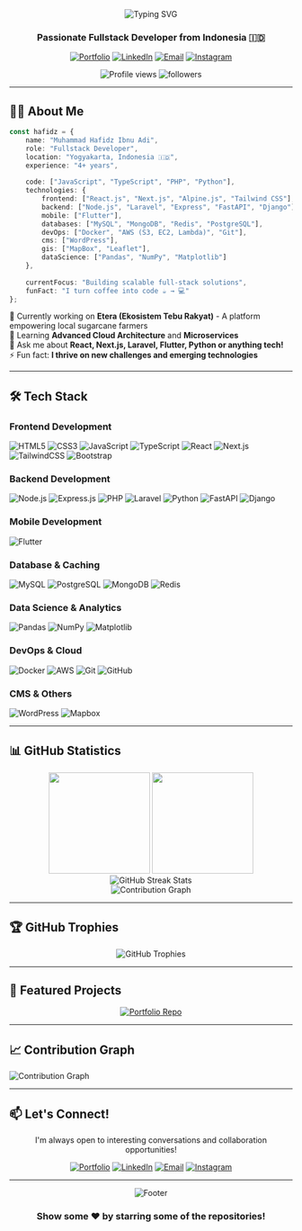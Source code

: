 <div align="center">
  <img src="https://readme-typing-svg.demolab.com?font=Fira+Code&size=32&duration=2800&pause=2000&color=A855F7&center=true&vCenter=true&width=940&lines=Hey+there!+I'm+Muhammad+Hafidz+Ibnu+Adi+%F0%9F%91%8B;Fullstack+Developer+%7C+4%2B+Years+Experience;Building+Scalable+Web+%26+Mobile+Solutions+%F0%9F%9A%80" alt="Typing SVG" />
</div>

<h3 align="center">Passionate Fullstack Developer from Indonesia 🇮🇩</h3>

<p align="center">
  <a href="https://my-porto-pishapis-projects.vercel.app/"><img src="https://img.shields.io/badge/Portfolio-FF5722?style=for-the-badge&logo=todoist&logoColor=white" alt="Portfolio"/></a>
  <a href="https://linkedin.com/in/muhammad-hafidz-ibnu-adi"><img src="https://img.shields.io/badge/LinkedIn-0077B5?style=for-the-badge&logo=linkedin&logoColor=white" alt="LinkedIn"/></a>
  <a href="mailto:hapisadi12@gmail.com"><img src="https://img.shields.io/badge/Email-D14836?style=for-the-badge&logo=gmail&logoColor=white" alt="Email"/></a>
  <a href="https://instagram.com/pishapis_"><img src="https://img.shields.io/badge/Instagram-E4405F?style=for-the-badge&logo=instagram&logoColor=white" alt="Instagram"/></a>
</p>

<div align="center">
  <img src="https://komarev.com/ghpvc/?username=pishapis&label=Profile%20views&color=blueviolet&style=flat-square" alt="Profile views" />
  <img src="https://img.shields.io/github/followers/pishapis?label=Followers&style=flat-square&color=blue" alt="followers" />
</div>

---

## 👨‍💻 About Me

```typescript
const hafidz = {
    name: "Muhammad Hafidz Ibnu Adi",
    role: "Fullstack Developer",
    location: "Yogyakarta, Indonesia 🇮🇩",
    experience: "4+ years",
    
    code: ["JavaScript", "TypeScript", "PHP", "Python"],
    technologies: {
        frontend: ["React.js", "Next.js", "Alpine.js", "Tailwind CSS"],
        backend: ["Node.js", "Laravel", "Express", "FastAPI", "Django"],
        mobile: ["Flutter"],
        databases: ["MySQL", "MongoDB", "Redis", "PostgreSQL"],
        devOps: ["Docker", "AWS (S3, EC2, Lambda)", "Git"],
        cms: ["WordPress"],
        gis: ["MapBox", "Leaflet"],
        dataScience: ["Pandas", "NumPy", "Matplotlib"]
    },
    
    currentFocus: "Building scalable full-stack solutions",
    funFact: "I turn coffee into code ☕ → 💻"
};
```

🔭 Currently working on **Etera (Ekosistem Tebu Rakyat)** - A platform empowering local sugarcane farmers  
🌱 Learning **Advanced Cloud Architecture** and **Microservices**  
💬 Ask me about **React, Next.js, Laravel, Flutter, Python or anything tech!**  
⚡ Fun fact: **I thrive on new challenges and emerging technologies**

---

## 🛠️ Tech Stack

### Frontend Development
![HTML5](https://img.shields.io/badge/HTML5-E34F26?style=for-the-badge&logo=html5&logoColor=white)
![CSS3](https://img.shields.io/badge/CSS3-1572B6?style=for-the-badge&logo=css3&logoColor=white)
![JavaScript](https://img.shields.io/badge/JavaScript-F7DF1E?style=for-the-badge&logo=javascript&logoColor=black)
![TypeScript](https://img.shields.io/badge/TypeScript-007ACC?style=for-the-badge&logo=typescript&logoColor=white)
![React](https://img.shields.io/badge/React-20232A?style=for-the-badge&logo=react&logoColor=61DAFB)
![Next.js](https://img.shields.io/badge/Next.js-000000?style=for-the-badge&logo=nextdotjs&logoColor=white)
![TailwindCSS](https://img.shields.io/badge/Tailwind_CSS-38B2AC?style=for-the-badge&logo=tailwind-css&logoColor=white)
![Bootstrap](https://img.shields.io/badge/Bootstrap-563D7C?style=for-the-badge&logo=bootstrap&logoColor=white)

### Backend Development
![Node.js](https://img.shields.io/badge/Node.js-339933?style=for-the-badge&logo=nodedotjs&logoColor=white)
![Express.js](https://img.shields.io/badge/Express.js-000000?style=for-the-badge&logo=express&logoColor=white)
![PHP](https://img.shields.io/badge/PHP-777BB4?style=for-the-badge&logo=php&logoColor=white)
![Laravel](https://img.shields.io/badge/Laravel-FF2D20?style=for-the-badge&logo=laravel&logoColor=white)
![Python](https://img.shields.io/badge/Python-3776AB?style=for-the-badge&logo=python&logoColor=white)
![FastAPI](https://img.shields.io/badge/FastAPI-009688?style=for-the-badge&logo=fastapi&logoColor=white)
![Django](https://img.shields.io/badge/Django-092E20?style=for-the-badge&logo=django&logoColor=white)

### Mobile Development
![Flutter](https://img.shields.io/badge/Flutter-02569B?style=for-the-badge&logo=flutter&logoColor=white)

### Database & Caching
![MySQL](https://img.shields.io/badge/MySQL-4479A1?style=for-the-badge&logo=mysql&logoColor=white)
![PostgreSQL](https://img.shields.io/badge/PostgreSQL-316192?style=for-the-badge&logo=postgresql&logoColor=white)
![MongoDB](https://img.shields.io/badge/MongoDB-4EA94B?style=for-the-badge&logo=mongodb&logoColor=white)
![Redis](https://img.shields.io/badge/Redis-DC382D?style=for-the-badge&logo=redis&logoColor=white)

### Data Science & Analytics
![Pandas](https://img.shields.io/badge/Pandas-150458?style=for-the-badge&logo=pandas&logoColor=white)
![NumPy](https://img.shields.io/badge/NumPy-013243?style=for-the-badge&logo=numpy&logoColor=white)
![Matplotlib](https://img.shields.io/badge/Matplotlib-11557c?style=for-the-badge&logo=python&logoColor=white)

### DevOps & Cloud
![Docker](https://img.shields.io/badge/Docker-2496ED?style=for-the-badge&logo=docker&logoColor=white)
![AWS](https://img.shields.io/badge/AWS-232F3E?style=for-the-badge&logo=amazon-aws&logoColor=white)
![Git](https://img.shields.io/badge/Git-F05032?style=for-the-badge&logo=git&logoColor=white)
![GitHub](https://img.shields.io/badge/GitHub-100000?style=for-the-badge&logo=github&logoColor=white)

### CMS & Others
![WordPress](https://img.shields.io/badge/WordPress-21759B?style=for-the-badge&logo=wordpress&logoColor=white)
![Mapbox](https://img.shields.io/badge/Mapbox-000000?style=for-the-badge&logo=mapbox&logoColor=white)

---

## 📊 GitHub Statistics

<div align="center">
  <img height="180em" src="https://github-readme-stats.vercel.app/api?username=pishapis&show_icons=true&theme=tokyonight&include_all_commits=true&count_private=true"/>
  <img height="180em" src="https://github-readme-stats.vercel.app/api/top-langs/?username=pishapis&layout=compact&langs_count=8&theme=tokyonight"/>
</div>

<div align="center">
  <img src="https://github-readme-streak-stats.herokuapp.com/?user=pishapis&theme=tokyonight" alt="GitHub Streak Stats"/>
</div>

<div align="center">
  <img src="https://github-readme-activity-graph.vercel.app/graph?username=pishapis&theme=tokyo-night&hide_border=true" alt="Contribution Graph"/>
</div>

---

## 🏆 GitHub Trophies

<div align="center">
  <img src="https://github-profile-trophy.vercel.app/?username=pishapis&theme=tokyonight&no-frame=true&no-bg=false&margin-w=4&row=1" alt="GitHub Trophies"/>
</div>

---

## 🎯 Featured Projects

<div align="center">
  <a href="https://github.com/pishapis/my-portofolio">
    <img src="https://github-readme-stats.vercel.app/api/pin/?username=pishapis&repo=my-portofolio&theme=tokyonight" alt="Portfolio Repo"/>
  </a>
</div>

<!-- Tambahkan repo favorit kamu disini -->
<!-- 
<div align="center">
  <a href="https://github.com/pishapis/your-repo">
    <img src="https://github-readme-stats.vercel.app/api/pin/?username=pishapis&repo=your-repo&theme=tokyonight" alt="Repo"/>
  </a>
  <a href="https://github.com/pishapis/your-repo-2">
    <img src="https://github-readme-stats.vercel.app/api/pin/?username=pishapis&repo=your-repo-2&theme=tokyonight" alt="Repo"/>
  </a>
</div>
-->

---

## 📈 Contribution Graph

<img src="https://github-readme-activity-graph.vercel.app/graph?username=pishapis&custom_title=Muhammad%20Hafidz's%20Contribution%20Graph&bg_color=1a1b27&color=a855f7&line=a855f7&point=FFFFFF&area_color=FFFFFF&title_color=FFFFFF&area=true" alt="Contribution Graph" />

---

## 📫 Let's Connect!

<div align="center">
  
I'm always open to interesting conversations and collaboration opportunities!

[![Portfolio](https://img.shields.io/badge/🌐_Portfolio-Visit_My_Website-blueviolet?style=for-the-badge)](https://my-porto-pishapis-projects.vercel.app/)
[![LinkedIn](https://img.shields.io/badge/LinkedIn-Connect_With_Me-0077B5?style=for-the-badge&logo=linkedin)](https://linkedin.com/in/muhammad-hafidz-ibnu-adi)
[![Email](https://img.shields.io/badge/Email-hapisadi12@gmail.com-D14836?style=for-the-badge&logo=gmail&logoColor=white)](mailto:hapisadi12@gmail.com)
[![Instagram](https://img.shields.io/badge/Instagram-Follow_Me-E4405F?style=for-the-badge&logo=instagram)](https://instagram.com/pishapis_)

</div>

---

<div align="center">
  <img src="https://capsule-render.vercel.app/api?type=waving&color=gradient&customColorList=6,11,20&height=170&section=footer&text=Thanks%20for%20visiting!%20⭐&fontSize=42&fontColor=fff&animation=twinkling&fontAlignY=72" alt="Footer"/>
  
  ### Show some ❤️ by starring some of the repositories!
  
</div>
